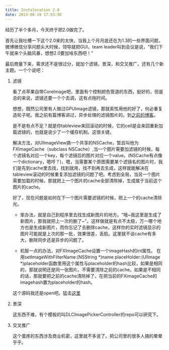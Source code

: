 ```yaml
---
title: Instalocation 2.0
date: 2013-08-19 17:53:30
---
```


经历了半个多月，今天终于把2.0做完了。

首先让我吐槽一下这个2.0来的太快，当我上个月月底还在为1.3的一些界面问题，微博微信分享问题头大时候，领导就把GUI，team leader叫到会议是说，“我们下午就来个头脑风暴，想想2.0要加啥东西吧！”

最后商量下来，需求还不是很过分，就加个滤镜，景深，和交叉推广。还有几个新主题。一个个说吧：

1. 滤镜

	看了点苹果自带CoreImage吧，里面有个控制颜色管道的东西，挺好的，但是总的来说，滤镜还要一个个去调，这有点拖时间。

	想想，既然公司里有人做过GPUImage滤镜，那就索性用他的好了，何必重复造轮子呢。我之前有篇博客讲过，异步处理的滤镜图片的。到[之前的博客](http://xiekw2010.github.io/2013/07/setimagewithurl:placeholder:/)。

	是不是有点不足？就是你tableview来回滚动的时候，它的cell是会来回重新加载滤镜的，也就是说少了一个缓存机制。这很关键。

	解决方法，对UIImageView搞一个共享的NSCache，暂且叫他为FXImageCache（subclass NSCache）,当一个图片需要加滤镜的时候，每个滤镜名对应一个key，每个滤镜后的图片对应一个value。(NSCache有点像一个dictionary，嗯哼？)，嗯，当需要某个原图需要某个滤镜名的图片时，我们是先到cache里去找，找到就用，找不到再去生成，这样就能解决在tableview滚动的时候重复添加滤镜的问题了吧。考虑到全局，当另一个图片需要加载的时候，那就把上一个图片的cache全部清除掉，生成属于当前这个图片的cache。

	好了，现在问题是如何在下一个图片需要滤镜的时候，把上一个的cache清除光。

	- 笨办法，就是自己到程序里去找生成新图片的地方。“哦~我这里是生成了新图片，那我就把上一次的删了~”。这样做就是有点不太稳，万一哪个地方也是生成新图片，而你忘记了去删除cache，这样你的实时滤镜显示的图片可能就是上次的那一批，效果很差，丢脸。这里就不谈cache有多大，删除同步还是异步的问题了。

	- 机智一点的办法，对FXImageCache设置一个imageHash的int属性。
	在用setImageWithFilterName:(NSString *)name placeHolder:(UIImage *)placeholder函数里用这个属性与placeholder的hash比较，如果是相同的，那就说明还是同一张图片。不需要清除之前的cache。如果是不相同的话，那就要把之前的cache清除掉了，在把当前的FXimageCache的imagehash置为placeholder的hash。

	这个源码我还是open吧。猛击[这里](https://github.com/xiekw2010/UIImageView-Filter)

2. 景深

	这东西不难，有个模板的叫DLCImagePickerController的repo可以研究下。

3. 交叉推广

	这个蛋疼的东西涉及商业机密，这里就不多说了。把公司里的很多人搞的晕晕乎乎。

